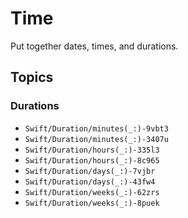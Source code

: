 # Time

Put together dates, times, and durations.

## Topics

### Durations

- ``Swift/Duration/minutes(_:)-9vbt3``
- ``Swift/Duration/minutes(_:)-3407u``
- ``Swift/Duration/hours(_:)-335l3``
- ``Swift/Duration/hours(_:)-8c965``
- ``Swift/Duration/days(_:)-7vjbr``
- ``Swift/Duration/days(_:)-43fw4``
- ``Swift/Duration/weeks(_:)-62zrs``
- ``Swift/Duration/weeks(_:)-8puek``
